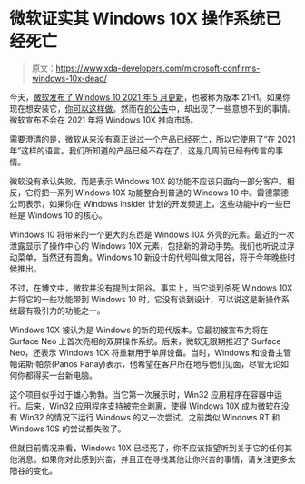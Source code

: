 # 微软证实其 Windows 10X 操作系统已经死亡

> 原文：<https://www.xda-developers.com/microsoft-confirms-windows-10x-dead/>

今天，[微软发布了 Windows 10 2021 年 5 月更新](https://www.xda-developers.com/windows-10-may-2021-update-now-available-for-everyone/)，也被称为版本 21H1。如果你现在想安装它，[你可以这样做](https://www.xda-developers.com/how-to-install-windows-10-may-2021-update/)。然而在[的公告](https://blogs.windows.com/windowsexperience/2021/05/18/how-to-get-the-windows-10-may-2021-update/)中，却出现了一些意想不到的事情。微软宣布不会在 2021 年将 Windows 10X 推向市场。

需要澄清的是，微软从来没有真正说过一个产品已经死亡，所以它使用了“在 2021 年”这样的语言。我们所知道的产品已经不存在了，这是几周前已经有传言的事情。

微软没有承认失败，而是表示 Windows 10X 的功能不应该只面向一部分客户。相反，它将把一系列 Windows 10X 功能整合到普通的 Windows 10 中。雷德蒙德公司表示，如果你在 Windows Insider 计划的开发频道上，这些功能中的一些已经是 Windows 10 的核心。

Windows 10 将带来的一个更大的东西是 Windows 10X 外壳的元素。最近的一次泄露显示了操作中心的 Windows 10X 元素，包括新的滑动手势。我们也听说过浮动菜单，当然还有圆角。Windows 10 新设计的代号叫做太阳谷，将于今年晚些时候推出。

不过，在博文中，微软并没有提到太阳谷。事实上，当它谈到杀死 Windows 10X 并将它的一些功能带到 Windows 10 时，它没有谈到设计，可以说这是新操作系统最有吸引力的功能之一。

Windows 10X 被认为是 Windows 的新的现代版本。它最初被宣布为将在 Surface Neo 上首次亮相的双屏操作系统。后来，微软无限期推迟了 Surface Neo，还表示 Windows 10X 将重新用于单屏设备。当时，Windows 和设备主管帕诺斯·帕奈(Panos Panay)表示，他希望在客户所在地与他们见面，尽管无论如何你都得买一台新电脑。

这个项目似乎过于雄心勃勃。当它第一次展示时，Win32 应用程序在容器中运行。后来，Win32 应用程序支持被完全剥离，使得 Windows 10X 成为微软在没有 Win32 的情况下运行 Windows 的又一次尝试。之前类似 Windows RT 和 Windows 10S 的尝试都失败了。

但就目前情况来看，Windows 10X 已经死了，你不应该指望听到关于它的任何其他消息。如果你对此感到兴奋，并且正在寻找其他让你兴奋的事情，请关注更多太阳谷的变化。